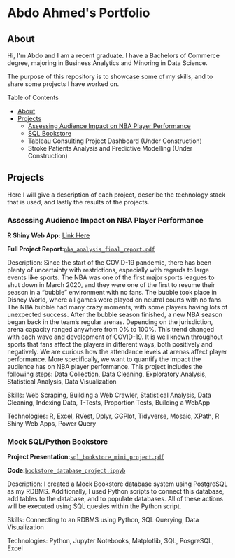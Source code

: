 # Abdo Ahmed's Portfolio

## About 

Hi, I'm Abdo and I am a recent graduate. I have a Bachelors of Commerce degree, majoring in Business Analytics and Minoring in Data Science. 

The purpose of this repository is to showcase some of my skills, and to share some projects I have worked on. 

Table of Contents
- [About](#about)
- [Projects](#projects)
  - [Assessing Audience Impact on NBA Player Performance](#assessing-audience-impact-on-nba-player-performance)
  - [SQL Bookstore](#mock-sqlpython-bookstore)
  - Tableau Consulting Project Dashboard (Under Construction)
  - Stroke Patients Analysis and Predictive Modelling (Under Construction)
  
 
## Projects
Here I will give a description of each project, describe the technology stack that is used, and lastly the results of the projects.

### Assessing Audience Impact on NBA Player Performance

**R Shiny Web App:** [Link Here](https://abdoahmed.shinyapps.io/shinyapp_v1/)

**Full Project Report:**[`nba_analysis_final_report.pdf`](https://github.com/abdoahmed99/Portfolio/blob/45aaf24e26df128c25a9c6f12fe57cd23edbd1e9/Project%201%20-%20NBA%20Analysis/NBA%20Analysis%20-%20Final%20Report.pdf)


Description: 
Since the start of the COVID-19 pandemic, there has been plenty of uncertainty with restrictions, especially with regards to large events like sports. The NBA was one of the first major sports leagues to shut down in March 2020, and they were one of the first to resume their season in a “bubble” environment with no fans. The bubble took place in Disney World, where all games were played on neutral courts with no fans. The NBA bubble had many crazy moments, with some players having lots of unexpected success. After the bubble season finished, a new NBA season began back in the team’s regular arenas. Depending on the jurisdiction, arena capacity ranged anywhere from 0% to 100%. This trend changed with each wave and development of COVID-19. It is well known throughout sports that fans affect the players in different ways, both positively and negatively. We are curious how the attendance levels at arenas affect player performance. More specifically, we want to quantify the impact the audience has on NBA player performance. This project includes the following steps: Data Collection, Data Cleaning, Exploratory Analysis, Statistical Analysis, Data Visualization 

Skills: Web Scraping, Building a Web Crawler, Statistical Analysis, Data Cleaning, Indexing Data, T-Tests, Proportion Tests, Building a WebApp

Technologies: R, Excel, RVest, Dplyr, GGPlot, Tidyverse, Mosaic, XPath, R Shiny Web Apps, Power Query

### Mock SQL/Python Bookstore

**Project Presentation:**[`sql_bookstore_mini_project.pdf`](https://github.com/abdoahmed99/Portfolio/blob/45aaf24e26df128c25a9c6f12fe57cd23edbd1e9/Project%202%20-%20SQL%20Bookstore/SQL%20Bookstore%20Mini%20Project.pdf)

**Code:**[`bookstore_database_project.ipnyb`](https://github.com/abdoahmed99/Portfolio/blob/45aaf24e26df128c25a9c6f12fe57cd23edbd1e9/Project%202%20-%20SQL%20Bookstore/Bookstore%20Database%20Project.ipynb)

Description: I created a Mock Bookstore database system using PostgreSQL as my RDBMS. Additionally, I used Python scripts to connect this database, add tables to the database, and to populate databases. All of these actions will be executed using SQL quesies within the Python script. 

Skills: Connecting to an RDBMS using Python, SQL Querying, Data Visualization

Technologies: Python, Jupyter Notebooks, Matplotlib, SQL, PosgreSQL, Excel
  
  
  
